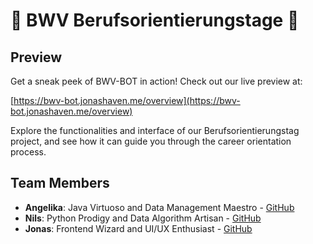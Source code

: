 # 🚧 BWV Berufsorientierungstage 🚧

## Preview

Get a sneak peek of BWV-BOT in action! Check out our live preview at:

[https://bwv-bot.jonashaven.me/overview](https://bwv-bot.jonashaven.me/overview)

Explore the functionalities and interface of our Berufsorientierungstag project, and see how it can guide you through the career orientation process.

## Team Members

- **Angelika**: Java Virtuoso and Data Management Maestro - [GitHub](https://github.com/aneuberger87)
- **Nils**: Python Prodigy and Data Algorithm Artisan - [GitHub](https://github.com/NilsWin)
- **Jonas**: Frontend Wizard and UI/UX Enthusiast - [GitHub](https://github.com/jonashaven)
